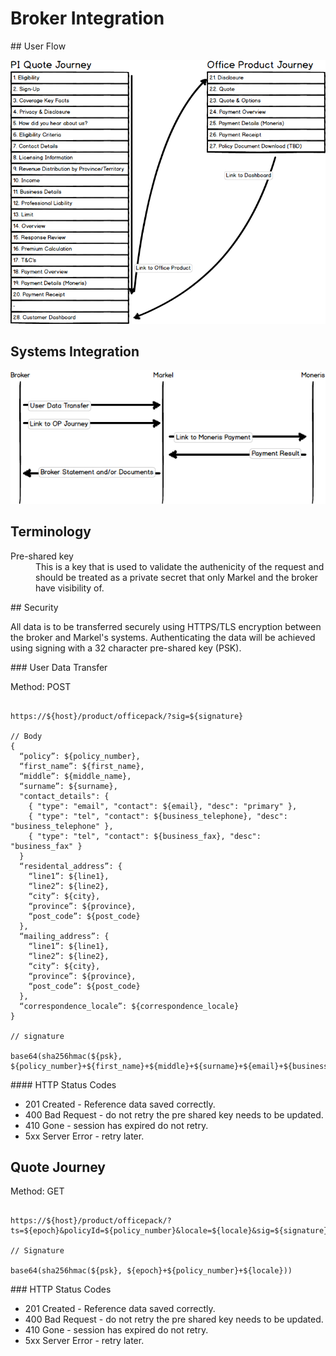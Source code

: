 # Broker Integration

## User Flow

![Quote Journeys](QuoteJourneys.png)

## Systems Integration

![Systems Integration](SystemsIntegration.png)

## Terminology

<dl>
  <dt>Pre-shared key</dt>
  <dd>This is a key that is used to validate the authenicity of the request and should be treated as a private secret that only Markel and the broker have visibility of.</dd>
</dl>

## Security

All data is to be transferred securely using HTTPS/TLS encryption between the broker and Markel's systems. Authenticating the data will be achieved using signing with a 32 character pre-shared key (PSK).

### User Data Transfer

Method: POST

<pre><code>
https://${host}/product/officepack/?sig=${signature}

// Body
{
  “policy”: ${policy_number},
  “first_name”: ${first_name},
  “middle”: ${middle_name},
  “surname”: ${surname},
  "contact_details": {
    { "type": "email", "contact": ${email}, "desc": "primary" },
    { "type": "tel", "contact": ${business_telephone}, "desc": "business_telephone" },
    { "type": "tel", "contact": ${business_fax}, "desc": "business_fax" }
  }
  “residental_address”: {
    “line1”: ${line1},
    “line2”: ${line2},
    “city”: ${city},
    “province”: ${province},
    “post_code”: ${post_code}
  },
  “mailing_address”: {
    “line1”: ${line1},
    “line2”: ${line2},
    “city”: ${city},
    “province”: ${province},
    “post_code”: ${post_code}
  },
  “correspondence_locale”: ${correspondence_locale}
}

// signature

base64(sha256hmac(${psk}, ${policy_number}+${first_name}+${middle}+${surname}+${email}+${business_telephone}+${business_fax}+${residential_address::line1}+${residential_address::line2}+${residential_address::city}+${residential_address::province}+${residential_address::post_code}+${mailing_address::line1}+${mailing_address::line2}+${mailing_address::city}+${mailing_address::province}+${mailing_address::post_code}+${correspondence_locale}))
</code></pre>

#### HTTP Status Codes

* 201 Created - Reference data saved correctly.
* 400 Bad Request - do not retry the pre shared key needs to be updated.
* 410 Gone - session has expired do not retry.
* 5xx Server Error - retry later.

## Quote Journey

Method: GET

<pre><code>
https://${host}/product/officepack/?ts=${epoch}&policyId=${policy_number}&locale=${locale}&sig=${signature}

// Signature

base64(sha256hmac(${psk}, ${epoch}+${policy_number}+${locale}))
</code></pre>

### HTTP Status Codes

* 201 Created - Reference data saved correctly.
* 400 Bad Request - do not retry the pre shared key needs to be updated.
* 410 Gone - session has expired do not retry.
* 5xx Server Error - retry later.
